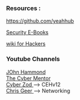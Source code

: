 ### Resources : 

 https://github.com/yeahhub

<a href="https://github.com/yeahhub/Hacking-Security-Ebooks">  Security E-Books </a>

<a href="https://book.hacktricks.xyz/"> wiki for Hackers </a>



### Youtube Channels

<a href="https://www.youtube.com/@_JohnHammond"> JOhn Hammond </a><br>
<a href="https://www.youtube.com/@TCMSecurityAcademy"> The Cyber Mentor </a><br>
<a href="https://www.youtube.com/@cyberzod1"> Cyber Zod </a>  --> CEHv12<br>
<a href="https://www.youtube.com/@ChrisGreer"> Chris Geer </a>  --> Networking




